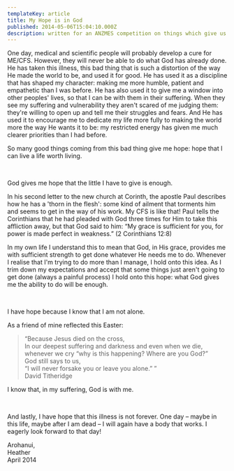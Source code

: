 ```yaml
---
templateKey: article
title: My Hope is in God
published: 2014-05-06T15:04:10.000Z
description: written for an ANZMES competition on things which give us hope
---
```

One day, medical and scientific people will probably develop a cure for ME/CFS. However, they will never be able to do what God has already done. He has taken this illness, this bad thing that is such a distortion of the way He made the world to be, and used it for good. He has used it as a discipline that has shaped my character: making me more humble, patient and empathetic than I was before. He has also used it to give me a window into other peoples' lives, so that I can be with them in their suffering. When they see my suffering and vulnerability they aren't scared of me judging them: they're willing to open up and tell me their struggles and fears. And He has used it to encourage me to dedicate my life more fully to making the world more the way He wants it to be: my restricted energy has given me much clearer priorities than I had before.

So many good things coming from this bad thing give me hope: hope that I can live a life worth living.

<br /> 


God gives me hope that the little I have to give is enough.

In his second letter to the new church at Corinth, the apostle Paul describes how he has a 'thorn in the flesh': some kind of ailment that torments him and seems to get in the way of his work. My CFS is like that! Paul tells the Corinthians that he had pleaded with God three times for Him to take this affliction away, but that God said to him: “My grace is sufficient for you, for power is made perfect in weakness.” (2 Corinthians 12:8)

In my own life I understand this to mean that God, in His grace, provides me with sufficient strength to get done whatever He needs me to do. Whenever I realise that I'm trying to do more than I manage, I hold onto this idea. As I trim down my expectations and accept that some things just aren't going to get done (always a painful process) I hold onto this hope: what God gives me the ability to do will be enough.

<br />

I have hope because I know that I am not alone.

As a friend of mine reflected this Easter:

> “Because Jesus died on the cross, \
In our deepest suffering and darkness and even when we die, \
whenever we cry “why is this happening? Where are you God?” \
God still says to us, \
“I will never forsake you or leave you alone.” ” \
David Titheridge

I know that, in my suffering, God is with me.

<br />

And lastly, I have hope that this illness is not forever. One day – maybe in this life, maybe after I am dead – I will again have a body that works. I eagerly look forward to that day!

Arohanui, \
Heather \
April 2014


